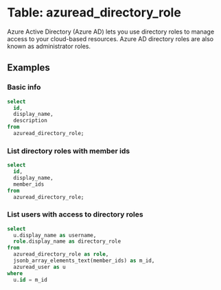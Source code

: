 # Table: azuread_directory_role

Azure Active Directory (Azure AD) lets you use directory roles to manage access to your cloud-based resources. Azure AD directory roles are also known as administrator roles.

## Examples

### Basic info

```sql
select
  id,
  display_name,
  description
from
  azuread_directory_role;
```

### List directory roles with member ids

```sql
select
  id,
  display_name,
  member_ids
from
  azuread_directory_role;
```

### List users with access to directory roles

```sql
select
  u.display_name as username,
  role.display_name as directory_role
from
  azuread_directory_role as role,
  jsonb_array_elements_text(member_ids) as m_id,
  azuread_user as u
where
  u.id = m_id
```